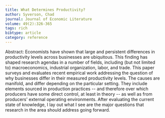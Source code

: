 ```yaml
---
title: What Determines Productivity?
author: Syverson, Chad
journal: Journal of Economic Literature
volume: 49(2):326-365
tags: rich
bibtype: article
category: reference
---
```

Abstract: Economists have shown that large and persistent differences in productivity levels across businesses are ubiquitous. This finding has shaped research agendas in a number of fields, including (but not limited to) macroeconomics, industrial organization, labor, and trade. This paper surveys and evaluates recent empirical work addressing the question of why businesses differ in their measured productivity levels. The causes are manifold, and differ depending on the particular setting. They include elements sourced in production practices -- and therefore over which producers have some direct control, at least in theory -- as well as from producers' external operating environments. After evaluating the current state of knowledge, I lay out what I see are the major questions that research in the area should address going forward.
